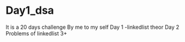 # Day1_dsa
It is a 20 days challenge By me to my self
Day 1 -linkedlist theor
Day 2  Problems of linkedlist 3+
